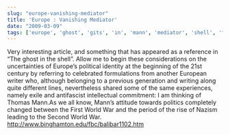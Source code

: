 ```yaml
---
slug: "europe-vanishing-mediator"
title: 'Europe : Vanishing Mediator'
date: "2009-03-09"
tags: ['europe', 'ghost', 'gits', 'in', 'mann', 'mediator', 'shell', 'the', 'thomas', 'vanishing']
---
```

Very interesting article, and something that has appeared as a reference in “The ghost in the shell”.
Allow me to begin these considerations on the uncertainties of Europe’s political identity at the beginning of the 21st century by referring to celebrated formulations from another European writer who, although belonging to a previous generation and writing along quite different lines, nevertheless shared some of the same experiences, namely exile and antifascist intellectual commitment: I am thinking of Thomas Mann.As we all know, Mann’s attitude towards politics completely changed between the First World War and the period of the rise of Nazism leading to the Second World War.
http://www.binghamton.edu/fbc/balibar1102.htm
